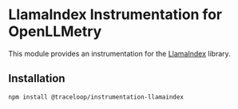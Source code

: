 # LlamaIndex Instrumentation for OpenLLMetry

This module provides an instrumentation for the [LlamaIndex](https://www.npmjs.com/package/llamaindex) library.

## Installation

```sh
npm install @traceloop/instrumentation-llamaindex
```
